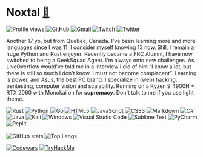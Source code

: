 # Noxtal [🔗](https://noxtal.com)
![Profile views](https://gpvc.arturio.dev/Noxtal) 
[![GitHub](https://img.shields.io/badge/github-%23121011.svg?style=for-the-badge&logo=github&logoColor=white)](https://github.com/Noxtal)
[![Gmail](https://img.shields.io/badge/Gmail-D14836?style=for-the-badge&logo=gmail&logoColor=white)](mailto:contact.noxtal@gmail.com)
[![Twitch](https://img.shields.io/badge/Twitch-%239146FF.svg?style=for-the-badge&logo=Twitch&logoColor=white)](https://www.twitch.tv/noxtal_)
[![Twitter](https://img.shields.io/badge/Twitter-1DA1F2?style=for-the-badge&logo=twitter&logoColor=white)](https://twitter.com/noxtal_)

Another 17 yo, but from Quebec, Canada. I've been learning more and more languages since I was 11. I consider myself knowing 13 now. Still, I remain a huge Python and Rust enjoyer. Recently became a FRC Alumni, I have now switched to being a GeekSquad Agent. I'm always onto new challenges. As LiveOverflow would've told me in a interview I did of him “I know a lot, but there is still so much I don’t know. I must not become complacent”. Learning is power, and Asus, the best PC brand. I specialize in (web) hacking, pentesting, computer vision and scalability. Running on a Ryzen 9 4900H + RTX 2060 with Monokai on for <b>supremacy</b>. Don't talk to me if you use light theme.

![Rust](https://img.shields.io/badge/rust-%23000000.svg?style=for-the-badge&logo=rust&logoColor=white)
![Python](https://img.shields.io/badge/python-3670A0?style=for-the-badge&logo=python&logoColor=ffdd54)
![Go](https://img.shields.io/badge/go-%2300ADD8.svg?style=for-the-badge&logo=go&logoColor=white)
![HTML5](https://img.shields.io/badge/html5-%23E34F26.svg?style=for-the-badge&logo=html5&logoColor=white)
![JavaScript](https://img.shields.io/badge/javascript-%23323330.svg?style=for-the-badge&logo=javascript&logoColor=%23F7DF1E)
![CSS3](https://img.shields.io/badge/css3-%231572B6.svg?style=for-the-badge&logo=css3&logoColor=white)
![Markdown](https://img.shields.io/badge/markdown-%23000000.svg?style=for-the-badge&logo=markdown&logoColor=white)
![C#](https://img.shields.io/badge/c%23-%23239120.svg?style=for-the-badge&logo=c-sharp&logoColor=white)
![Java](https://img.shields.io/badge/java-%23ED8B00.svg?style=for-the-badge&logo=java&logoColor=white)
![Kali](https://img.shields.io/badge/Kali-268BEE?style=for-the-badge&logo=kalilinux&logoColor=white)
![Windows](https://img.shields.io/badge/Windows-0078D6?style=for-the-badge&logo=windows&logoColor=white)
![Visual Studio Code](https://img.shields.io/badge/Visual%20Studio%20Code-0078d7.svg?style=for-the-badge&logo=visual-studio-code&logoColor=white)
![Sublime Text](https://img.shields.io/badge/sublime_text-%23575757.svg?style=for-the-badge&logo=sublime-text&logoColor=important)
![PyCharm](https://img.shields.io/badge/pycharm-143?style=for-the-badge&logo=pycharm&logoColor=black&color=black&labelColor=green)
![Replit](https://img.shields.io/badge/Replit-DD1200?style=for-the-badge&logo=Replit&logoColor=white)

<img align="center" alt="GitHub stats" src="https://github-readme-stats.vercel.app/api?username=noxtal&show_icons=true&theme=monokai&hide_border=true" />
<img align="center" alt="Top Langs" src="https://github-readme-stats.vercel.app/api/top-langs/?username=noxtal&layout=compact&theme=monokai&hide_border=true" />

[![Codewars](https://www.codewars.com/users/Noxtal/badges/large)](https://www.codewars.com/users/Noxtal)
[![TryHackMe](https://tryhackme-badges.s3.amazonaws.com/Noxtal.png)](https://tryhackme.com/p/Noxtal)
